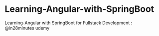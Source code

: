 # Learning-Angular-with-SpringBoot
Learning-Angular with SpringBoot for Fullstack Development : @in28minutes udemy
